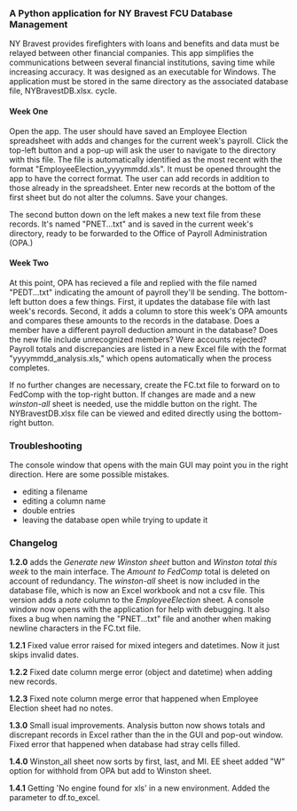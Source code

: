 ### A Python application for NY Bravest FCU Database Management

NY Bravest provides firefighters with loans and benefits and data must be relayed between other financial companies. This app simplifies the communications between several financial institutions, saving time while increasing accuracy. It was designed as an executable for Windows. The application must be stored in the same directory as the associated database file, NYBravestDB.xlsx.
cycle.

#### Week One

Open the app. The user should have saved an Employee Election spreadsheet with adds and changes for the current week's payroll. Click the top-left button and a pop-up will ask the user to navigate to the directory with this file. The file is automatically identified as the most recent with the format "EmployeeElection_yyyymmdd.xls". It must be opened throught the app to have the correct format. The user can add records in addition to those already in the spreadsheet. Enter new records at the bottom of the first sheet but do not alter the columns. Save your changes.

The second button down on the left makes a new text file from these records. It's named "PNET...txt" and is saved in the current week's directory, ready to be forwarded to the Office of Payroll Administration (OPA.)

#### Week Two

At this point, OPA has recieved a file and replied with the file named "PEDT...txt" indicating the amount of payroll they'll be sending. The bottom-left button does a few things. First, it updates the database file with last week's records. Second, it adds a column to store this week's OPA amounts and compares these amounts to the records in the database. Does a member have a different payroll deduction amount in the database? Does the new file include unrecognized members? Were accounts rejected? Payroll totals and discrepancies are listed in a new Excel file with the format "yyyymmdd_analysis.xls," which opens automatically when the process completes.

If no further changes are necessary, create the FC.txt file to forward on to FedComp with the top-right button. If changes are made and a new *winston-all* sheet is needed, use the middle button on the right. The NYBravestDB.xlsx file can be viewed and edited directly using the bottom-right button.

### Troubleshooting

The console window that opens with the main GUI may point you in the right direction. Here are some possible mistakes.

* editing a filename
* editing a column name
* double entries
* leaving the database open while trying to update it

### Changelog

**1.2.0** adds the *Generate new Winston sheet* button and *Winston total this week* to the main interface. The *Amount to FedComp* total is deleted on account of redundancy. The *winston-all* sheet is now included in the database file, which is now an Excel workbook and not a csv file. This version adds a *note* column to the *EmployeeElection* sheet. A console window now opens with the application for help with debugging. It also fixes a bug when naming the "PNET...txt" file and another when making newline characters in the FC.txt file.

**1.2.1** Fixed value error raised for mixed integers and datetimes. Now it just skips invalid dates.

**1.2.2** Fixed date column merge error (object and datetime) when adding new records.

**1.2.3** Fixed note column merge error that happened when Employee Election sheet had no notes.

**1.3.0** Small isual improvements. Analysis button now shows totals and discrepant records in Excel rather than the in the GUI and pop-out window. Fixed error that happened when database had stray cells filled.

**1.4.0** Winston_all sheet now sorts by first, last, and MI. EE sheet added "W" option for withhold from OPA but add to Winston sheet.

**1.4.1** Getting 'No engine found for xls' in a new environment. Added the parameter to df.to_excel.